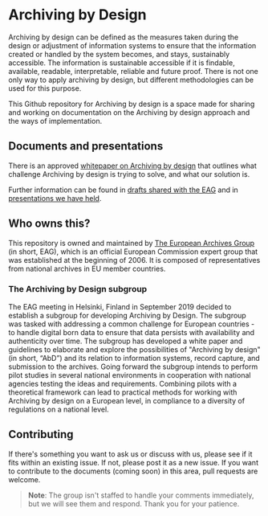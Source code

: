 # Archiving by Design

Archiving by design can be defined as the measures taken during the design or adjustment of information systems to ensure that the information created or handled by the system becomes, and stays, sustainably accessible. The information is sustainable accessible if it is findable, available, readable, interpretable, reliable and future proof. There is not one only way to apply archiving by design, but different methodologies can be used for this purpose. 

This Github repository for Archiving by design is a space made for sharing and working on documentation on the Archiving by design approach and the ways of implementation.

## Documents and presentations

There is an approved [whitepaper on Archiving by design](Whitepaper%20AbD_en.pdf) that outlines what challenge Archiving by design is trying to solve, and what our solution is.

Further information can be found in [drafts shared with the EAG](/shared-with-eag/) and in [presentations we have held](/presentations/).

## Who owns this?

This repository is owned and maintained by [The European Archives Group](https://commission.europa.eu/about-european-commission/service-standards-and-principles/transparency/access-documents/information-and-document-management/archival-policy/european-archives-group_en) (in short, EAG), which is an official European Commission expert group that was established at the beginning of 2006. It is composed of representatives from national archives in EU member countries.

### The Archiving by Design subgroup

The EAG meeting in Helsinki, Finland in September 2019 decided to establish a subgroup for developing Archiving by Design. The subgroup was tasked with addressing a common challenge for European countries - to handle digital born data to ensure that data persists with availability and authenticity over time. The subgroup has developed a white paper and guidelines to elaborate and explore the possibilities of "Archiving by design" (in short, “AbD”) and its relation to information systems, record capture, and submission to the archives. Going forward the subgroup intends to perform pilot studies in several national environments in cooperation with national agencies testing the ideas and requirements. Combining pilots with a theoretical framework can lead to practical methods for working with Archiving by design on a European level, in compliance to a diversity of regulations on a national level.

## Contributing

If there's something you want to ask us or discuss with us, please see if it fits within an existing issue. If not, please post it as a new issue. If you want to contribute to the documents (coming soon) in this area, pull requests are welcome.

> **Note**: The group isn't staffed to handle your comments immediately, but we will see them and respond. Thank you for your patience.

